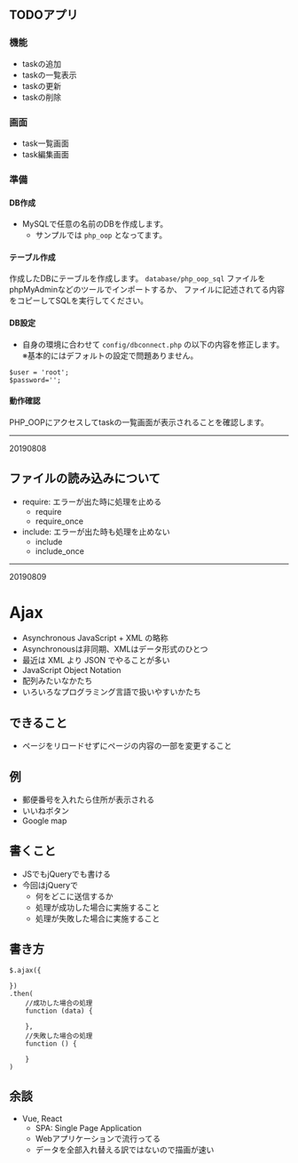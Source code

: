 ## TODOアプリ

### 機能
- taskの追加
- taskの一覧表示
- taskの更新
- taskの削除

### 画面
- task一覧画面
- task編集画面


### 準備
#### DB作成
- MySQLで任意の名前のDBを作成します。
  - サンプルでは `php_oop` となってます。

#### テーブル作成
作成したDBにテーブルを作成します。
`database/php_oop_sql` ファイルをphpMyAdminなどのツールでインポートするか、
ファイルに記述されてる内容をコピーしてSQLを実行してください。

#### DB設定
- 自身の環境に合わせて `config/dbconnect.php` の以下の内容を修正します。
  ※基本的にはデフォルトの設定で問題ありません。

```
$user = 'root';
$password='';
```

#### 動作確認
PHP_OOPにアクセスしてtaskの一覧画面が表示されることを確認します。

---

20190808

## ファイルの読み込みについて

- require: エラーが出た時に処理を止める
    - require
    - require_once
- include: エラーが出た時も処理を止めない
    - include
    - include_once

---

20190809

# Ajax
- Asynchronous JavaScript + XML の略称
- Asynchronousは非同期、XMLはデータ形式のひとつ
- 最近は XML より JSON でやることが多い
- JavaScript Object Notation
- 配列みたいなかたち
- いろいろなプログラミング言語で扱いやすいかたち

## できること
- ページをリロードせずにページの内容の一部を変更すること

## 例
- 郵便番号を入れたら住所が表示される
- いいねボタン
- Google map

## 書くこと
- JSでもjQueryでも書ける
- 今回はjQueryで
    - 何をどこに送信するか
    - 処理が成功した場合に実施すること
    - 処理が失敗した場合に実施すること

## 書き方
```
$.ajax({

})
.then(
    //成功した場合の処理
    function (data) {

    },
    //失敗した場合の処理
    function () {

    }
)
```

## 余談
- Vue, React
    - SPA: Single Page Application
    - Webアプリケーションで流行ってる
    - データを全部入れ替える訳ではないので描画が速い